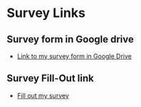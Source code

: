 # Survey Links

## Survey form in Google drive 
* [Link to my survey form in Google Drive](https://docs.google.com/spreadsheets/d/1DDkcanHQG4C7XyygEJ_PxgeAo8vrjso10-adQNfMUB0/edit?gid=544989593#gid=544989593)

## Survey Fill-Out link
* [Fill out my survey](https://gui2de.surveycto.com/collect/rubys_form_rof6?caseid=)
